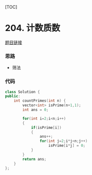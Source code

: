 [TOC]
# 204. 计数质数
[题目链接](https://leetcode-cn.com/problems/fraction-to-recurring-decimal/)

### 思路
* 筛法

### 代码

```cpp
class Solution {
public:
    int countPrimes(int n) {
        vector<int> isPrime(n+1,1);
        int ans = 0;

        for(int i=2;i<n;i++)
        {
            if(isPrime[i])
            {
                ans++;
                for(int j=2;i*j<n;j++)
                    isPrime[i*j] = 0;
            }
        }
        return ans;
    }
};
```

